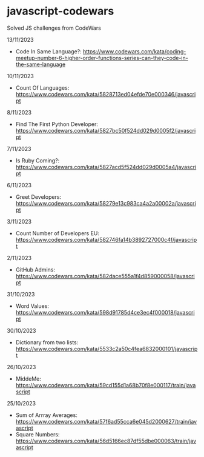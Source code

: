 # javascript-codewars
Solved JS challenges from CodeWars

13/11/2023
- Code In Same Language?: https://www.codewars.com/kata/coding-meetup-number-6-higher-order-functions-series-can-they-code-in-the-same-language 

10/11/2023
- Count Of Languages: https://www.codewars.com/kata/5828713ed04efde70e000346/javascript 

8/11/2023
- Find The First Python Developer: https://www.codewars.com/kata/5827bc50f524dd029d0005f2/javascript 

7/11/2023
- Is Ruby Coming?: https://www.codewars.com/kata/5827acd5f524dd029d0005a4/javascript 

6/11/2023
- Greet Developers: https://www.codewars.com/kata/58279e13c983ca4a2a00002a/javascript 

3/11/2023
- Count Number of Developers EU: https://www.codewars.com/kata/582746fa14b3892727000c4f/javascript 

2/11/2023
- GitHub Admins: https://www.codewars.com/kata/582dace555a1f4d859000058/javascript 

31/10/2023
- Word Values: https://www.codewars.com/kata/598d91785d4ce3ec4f000018/javascript

30/10/2023
- Dictionary from two lists: https://www.codewars.com/kata/5533c2a50c4fea6832000101/javascript

26/10/2023
- MiddeMe: https://www.codewars.com/kata/59cd155d1a68b70f8e000117/train/javascript

25/10/2023
- Sum of Arrray Averages: https://www.codewars.com/kata/57f6ad55cca6e045d2000627/train/javascript
- Square Numbers: https://www.codewars.com/kata/56d5166ec87df55dbe000063/train/javascript